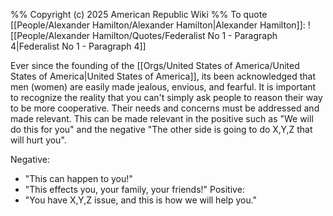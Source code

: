 %%
Copyright (c) 2025 American Republic Wiki
%%
To quote [[People/Alexander Hamilton/Alexander Hamilton|Alexander Hamilton]]:
![[People/Alexander Hamilton/Quotes/Federalist No 1 - Paragraph 4|Federalist No 1 - Paragraph 4]]

Ever since the founding of the [[Orgs/United States of America/United States of America|United States of America]], its been acknowledged that men (women) are easily made jealous, envious, and fearful. It is important to recognize the reality that you can't simply ask people to reason their way to be more cooperative. Their needs and concerns must be addressed and made relevant. This can be made relevant in the positive such as "We will do this for you" and the negative "The other side is going to do X,Y,Z that will hurt you".

Negative:
- "This can happen to you!"
- "This effects you, your family, your friends!"
Positive:
- "You have X,Y,Z issue, and this is how we will help you."